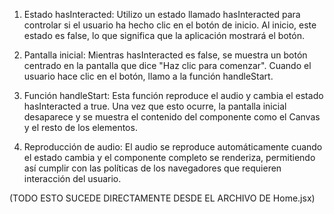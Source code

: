 1. Estado hasInteracted: Utilizo un estado llamado hasInteracted para controlar si el usuario ha hecho clic en el botón de inicio. Al inicio, este estado es false, lo que significa que la aplicación mostrará el botón.

2. Pantalla inicial: Mientras hasInteracted es false, se muestra un botón centrado en la pantalla que dice "Haz clic para comenzar". Cuando el usuario hace clic en el botón, llamo a la función handleStart.

3. Función handleStart: Esta función reproduce el audio y cambia el estado hasInteracted a true. Una vez que esto ocurre, la pantalla inicial desaparece y se muestra el contenido del componente como el Canvas y el resto de los elementos.

4. Reproducción de audio: El audio se reproduce automáticamente cuando el estado cambia y el componente completo se renderiza, permitiendo así cumplir con las políticas de los navegadores que requieren interacción del usuario.

(TODO ESTO SUCEDE DIRECTAMENTE DESDE EL ARCHIVO DE Home.jsx)
